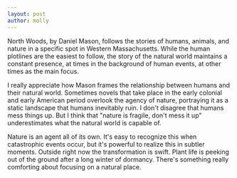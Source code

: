 ```yaml
---
layout: post
author: molly
---
```


North Woods, by Daniel Mason, follows the stories of humans, animals, and nature in a specific spot in Western Massachusetts. While the human plotlines are the easiest to follow, the story of the natural world maintains a constant presence, at times in the background of human events, at other times as the main focus.

I really appreciate how Mason frames the relationship between humans and their natural world. Sometimes novels that take place in the early colonial and early American period overlook the agency of nature, portraying it as a static landscape that humans inevitably ruin. I don't disagree that humans mess things up. But I think that "nature is fragile, don't mess it up" underestimates what the natural world is capable of.

Nature is an agent all of its own. It's easy to recognize this when catastrophic events occur, but it's powerful to realize this in subtler moments. Outside right now the transformation is swift. Plant life is peeking out of the ground after a long winter of dormancy. There's something really comforting about focusing on a natural place.